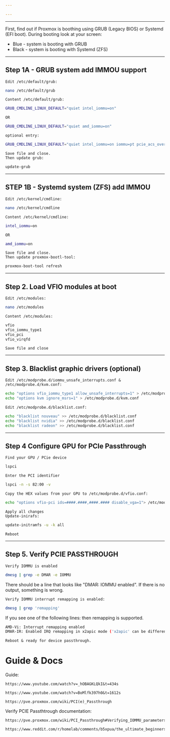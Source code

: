 ```yaml
---

---
```


---
First, find out if Proxmox is boothing using GRUB (Legacy BIOS) or Systemd (EFI boot).
During booting look at your screen:

- Blue - system is booting with GRUB
- Black - system is booting with Systemd (ZFS)
----
Step 1A - GRUB system add IMMOU support
---
	Edit /etc/default/grub:
```bash
nano /etc/default/grub
```

	Content /etc/default/grub:
```bash
GRUB_CMDLINE_LINUX_DEFAULT="quiet intel_iommu=on"
```
	OR
```bash
GRUB_CMDLINE_LINUX_DEFAULT="quiet amd_iommu=on"
```
	optional entry:
```bash
GRUB_CMDLINE_LINUX_DEFAULT="quiet intel_iommu=on iommu=pt pcie_acs_override=downstream,multifunction nofb nomodeset video=vesafb:off,efifb:off"
```

	Save file and close.
	Then update grub:
```bash
update-grub
```

---
STEP 1B - Systemd system (ZFS) add IMMOU
---
	Edit /etc/kernel/cmdline:
```bash
nano /etc/kernel/cmdline
```

	Content /etc/kernel/cmdline:
```bash
intel_iommu=on
```
	OR
```bash
amd_iommu=on
```
	Save file and close.
	Then update proxmox-bootl-tool:
```bash
proxmox-boot-tool refresh
```

---

Step 2. Load VFIO modules at boot
---
	Edit /etc/modules:
```bash
nano /etc/modules
```

	Content /etc/modules:
```bash
vfio
vfio_iommu_type1
vfio_pci
vfio_virqfd
```

	Save file and close

---
Step 3. Blacklist graphic drivers (optional)
---
	Edit /etc/modprobe.d/iommu_unsafe_interrupts.conf & /etc/modprobe.d/kvm.conf:
```bash
echo "options vfio_iommu_type1 allow_unsafe_interrupts=1" > /etc/modprobe.d/iommu_unsafe_interrupts.conf
echo "options kvm ignore_msrs=1" > /etc/modprobe.d/kvm.conf
```

	Edit /etc/modprobe.d/blacklist.conf:
```bash
echo "blacklist nouveau" >> /etc/modprobe.d/blacklist.conf
echo "blacklist nvidia" >> /etc/modprobe.d/blacklist.conf
echo "blacklist radeon" >> /etc/modprobe.d/blacklist.conf
```

---
Step 4 Configure GPU for PCIe Passthrough
---
	Find your GPU / PCie device
```bash
lspci
```

	Enter the PCI identifier
```bash
lspci -n -s 82:00 -v
```

	Copy the HEX values from your GPU to /etc/modprobe.d/vfio.conf:
```bash
echo "options vfio-pci ids=####.####,####.#### disable_vga=1"> /etc/modprobe.d/vfio.conf
```

	Apply all changes
	Update-inirafs:
```bash
update-initramfs -u -k all
```

	Reboot

---
Step 5. Verify PCIE PASSTHROUGH
---
	Verify IOMMU is enabled
```bash
dmesg | grep -e DMAR -e IOMMU
```

There should be a line that looks like "DMAR: IOMMU enabled". If there is no output, something is wrong.

	Verify IOMMU interrupt remapping is enabled:

```bash
dmesg | grep 'remapping'	
```

If you see one of the following lines: then remapping is supported.
```bash
AMD-Vi: Interrupt remapping enabled
DMAR-IR: Enabled IRQ remapping in x2apic mode ('x2apic' can be different on old CPUs, but should still work)
```

	Reboot & ready for device passthrough.


# Guide & Docs

Guide:
```	
https://www.youtube.com/watch?v=_hOBAGKLQkI&t=434s
```

```
https://www.youtube.com/watch?v=BoMlfk397h0&t=1612s
```

```
https://pve.proxmox.com/wiki/PCI(e)_Passthrough
````

Verify PCIE Passthtrough documentation:
```
https://pve.proxmox.com/wiki/PCI_Passthrough#Verifying_IOMMU_parameters
```

```
https://www.reddit.com/r/homelab/comments/b5xpua/the_ultimate_beginners_guide_to_gpu_passthrough/
```